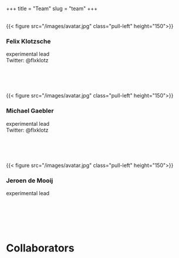 +++
title = "Team"
slug = "team"
+++
  
<br />
{{< figure src="/images/avatar.jpg" class="pull-left" height="150">}}

### Felix Klotzsche
experimental lead  
Twitter: @flxklotz

<br />  
<br />  
<br />  

{{< figure src="/images/avatar.jpg" class="pull-left" height="150">}}

### Michael Gaebler
experimental lead  
Twitter: @flxklotz

<br />  
<br />  
<br />  

{{< figure src="/images/avatar.jpg" class="pull-left" height="150">}}

### Jeroen de Mooij
experimental lead  
<br />  
<br />  
<br />  



# Collaborators